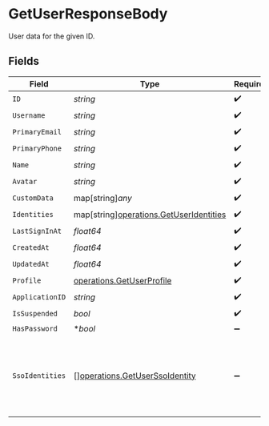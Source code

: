 # GetUserResponseBody

User data for the given ID.


## Fields

| Field                                                                                                                                            | Type                                                                                                                                             | Required                                                                                                                                         | Description                                                                                                                                      |
| ------------------------------------------------------------------------------------------------------------------------------------------------ | ------------------------------------------------------------------------------------------------------------------------------------------------ | ------------------------------------------------------------------------------------------------------------------------------------------------ | ------------------------------------------------------------------------------------------------------------------------------------------------ |
| `ID`                                                                                                                                             | *string*                                                                                                                                         | :heavy_check_mark:                                                                                                                               | N/A                                                                                                                                              |
| `Username`                                                                                                                                       | *string*                                                                                                                                         | :heavy_check_mark:                                                                                                                               | N/A                                                                                                                                              |
| `PrimaryEmail`                                                                                                                                   | *string*                                                                                                                                         | :heavy_check_mark:                                                                                                                               | N/A                                                                                                                                              |
| `PrimaryPhone`                                                                                                                                   | *string*                                                                                                                                         | :heavy_check_mark:                                                                                                                               | N/A                                                                                                                                              |
| `Name`                                                                                                                                           | *string*                                                                                                                                         | :heavy_check_mark:                                                                                                                               | N/A                                                                                                                                              |
| `Avatar`                                                                                                                                         | *string*                                                                                                                                         | :heavy_check_mark:                                                                                                                               | N/A                                                                                                                                              |
| `CustomData`                                                                                                                                     | map[string]*any*                                                                                                                                 | :heavy_check_mark:                                                                                                                               | arbitrary                                                                                                                                        |
| `Identities`                                                                                                                                     | map[string][operations.GetUserIdentities](../../models/operations/getuseridentities.md)                                                          | :heavy_check_mark:                                                                                                                               | N/A                                                                                                                                              |
| `LastSignInAt`                                                                                                                                   | *float64*                                                                                                                                        | :heavy_check_mark:                                                                                                                               | N/A                                                                                                                                              |
| `CreatedAt`                                                                                                                                      | *float64*                                                                                                                                        | :heavy_check_mark:                                                                                                                               | N/A                                                                                                                                              |
| `UpdatedAt`                                                                                                                                      | *float64*                                                                                                                                        | :heavy_check_mark:                                                                                                                               | N/A                                                                                                                                              |
| `Profile`                                                                                                                                        | [operations.GetUserProfile](../../models/operations/getuserprofile.md)                                                                           | :heavy_check_mark:                                                                                                                               | N/A                                                                                                                                              |
| `ApplicationID`                                                                                                                                  | *string*                                                                                                                                         | :heavy_check_mark:                                                                                                                               | N/A                                                                                                                                              |
| `IsSuspended`                                                                                                                                    | *bool*                                                                                                                                           | :heavy_check_mark:                                                                                                                               | N/A                                                                                                                                              |
| `HasPassword`                                                                                                                                    | **bool*                                                                                                                                          | :heavy_minus_sign:                                                                                                                               | N/A                                                                                                                                              |
| `SsoIdentities`                                                                                                                                  | [][operations.GetUserSsoIdentity](../../models/operations/getuserssoidentity.md)                                                                 | :heavy_minus_sign:                                                                                                                               | List of SSO identities associated with the user. Only available when the `includeSsoIdentities` query parameter is provided with a truthy value. |